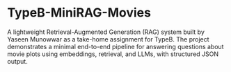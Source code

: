 # TypeB-MiniRAG-Movies
A lightweight Retrieval-Augmented Generation (RAG) system built by Yaseen Munowwar as a take-home assignment for TypeB. The project demonstrates a minimal end-to-end pipeline for answering questions about movie plots using embeddings, retrieval, and LLMs, with structured JSON output.
